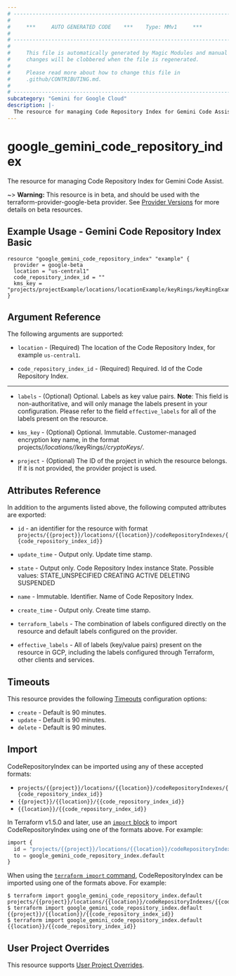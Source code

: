 ```yaml
---
# ----------------------------------------------------------------------------
#
#     ***     AUTO GENERATED CODE    ***    Type: MMv1     ***
#
# ----------------------------------------------------------------------------
#
#     This file is automatically generated by Magic Modules and manual
#     changes will be clobbered when the file is regenerated.
#
#     Please read more about how to change this file in
#     .github/CONTRIBUTING.md.
#
# ----------------------------------------------------------------------------
subcategory: "Gemini for Google Cloud"
description: |-
  The resource for managing Code Repository Index for Gemini Code Assist.
---
```


# google_gemini_code_repository_index

The resource for managing Code Repository Index for Gemini Code Assist.

~> **Warning:** This resource is in beta, and should be used with the terraform-provider-google-beta provider.
See [Provider Versions](https://terraform.io/docs/providers/google/guides/provider_versions.html) for more details on beta resources.


## Example Usage - Gemini Code Repository Index Basic


```hcl
resource "google_gemini_code_repository_index" "example" {
  provider = google-beta
  location = "us-central1"
  code_repository_index_id = ""
  kms_key = "projects/projectExample/locations/locationExample/keyRings/keyRingExample/cryptoKeys/cryptoKeyExample"
}
```

## Argument Reference

The following arguments are supported:


* `location` -
  (Required)
  The location of the Code Repository Index, for example `us-central1`.

* `code_repository_index_id` -
  (Required)
  Required. Id of the Code Repository Index.


- - -


* `labels` -
  (Optional)
  Optional. Labels as key value pairs.
  **Note**: This field is non-authoritative, and will only manage the labels present in your configuration.
  Please refer to the field `effective_labels` for all of the labels present on the resource.

* `kms_key` -
  (Optional)
  Optional. Immutable. Customer-managed encryption key name, in the format
  projects/*/locations/*/keyRings/*/cryptoKeys/*.

* `project` - (Optional) The ID of the project in which the resource belongs.
    If it is not provided, the provider project is used.



## Attributes Reference

In addition to the arguments listed above, the following computed attributes are exported:

* `id` - an identifier for the resource with format `projects/{{project}}/locations/{{location}}/codeRepositoryIndexes/{{code_repository_index_id}}`

* `update_time` -
  Output only. Update time stamp.

* `state` -
  Output only. Code Repository Index instance State.
  Possible values:
  STATE_UNSPECIFIED
  CREATING
  ACTIVE
  DELETING
  SUSPENDED

* `name` -
  Immutable. Identifier. Name of Code Repository Index.

* `create_time` -
  Output only. Create time stamp.

* `terraform_labels` -
  The combination of labels configured directly on the resource
   and default labels configured on the provider.

* `effective_labels` -
  All of labels (key/value pairs) present on the resource in GCP, including the labels configured through Terraform, other clients and services.


## Timeouts

This resource provides the following
[Timeouts](https://developer.hashicorp.com/terraform/plugin/sdkv2/resources/retries-and-customizable-timeouts) configuration options:

- `create` - Default is 90 minutes.
- `update` - Default is 90 minutes.
- `delete` - Default is 90 minutes.

## Import


CodeRepositoryIndex can be imported using any of these accepted formats:

* `projects/{{project}}/locations/{{location}}/codeRepositoryIndexes/{{code_repository_index_id}}`
* `{{project}}/{{location}}/{{code_repository_index_id}}`
* `{{location}}/{{code_repository_index_id}}`


In Terraform v1.5.0 and later, use an [`import` block](https://developer.hashicorp.com/terraform/language/import) to import CodeRepositoryIndex using one of the formats above. For example:

```tf
import {
  id = "projects/{{project}}/locations/{{location}}/codeRepositoryIndexes/{{code_repository_index_id}}"
  to = google_gemini_code_repository_index.default
}
```

When using the [`terraform import` command](https://developer.hashicorp.com/terraform/cli/commands/import), CodeRepositoryIndex can be imported using one of the formats above. For example:

```
$ terraform import google_gemini_code_repository_index.default projects/{{project}}/locations/{{location}}/codeRepositoryIndexes/{{code_repository_index_id}}
$ terraform import google_gemini_code_repository_index.default {{project}}/{{location}}/{{code_repository_index_id}}
$ terraform import google_gemini_code_repository_index.default {{location}}/{{code_repository_index_id}}
```

## User Project Overrides

This resource supports [User Project Overrides](https://registry.terraform.io/providers/hashicorp/google/latest/docs/guides/provider_reference#user_project_override).

